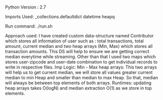 
Python Version : 2.7

Imports Used:
    _collections.defaultdict
    datetime
    heapq

Run command:
./run.sh

Approach used:
    I have created custom data-structure named Contributor which stores all information of user such as : total transactions, total amount, current median and two heap arrays (Min, Max) which stores all transaction amounts. This DS will help to ensure we are getting correct median everytime while streaming. Other than that I used two maps which stores user-zipcode and user-date combination to get individual records to write in respective files.
Imp Logic:
Min - Max heap arrays: This two arrays will help us to get current median, we will store all values greater current median to min Heap and smaller than median to max Heap. So that, median will always be between top elements of both arrays.
Runtimes: updating heap arrays takes O(logN) and median extraction O(1) as we store in top elements.


